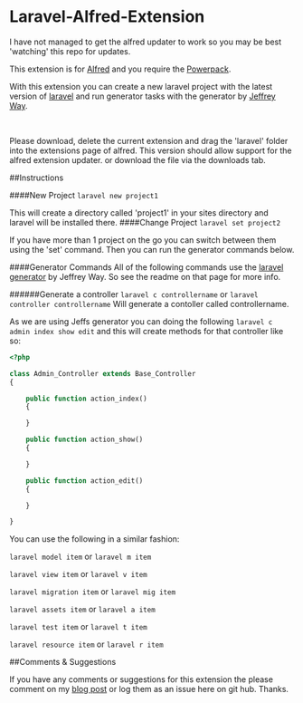 Laravel-Alfred-Extension
========================
I have not managed to get the alfred updater to work so you may be best 'watching' this repo for updates. 

This extension is for [Alfred](http://www.alfredapp.com/) and you require the [Powerpack](http://www.alfredapp.com/powerpack/).

With this extension you can create a new laravel project with the latest version of [laravel](http://laravel.com/) and run generator tasks with the generator by [Jeffrey Way](https://twitter.com/jeffrey_way).

<br>

Please download, delete the current extension and drag the 'laravel' folder into the extensions page of alfred. This version should allow support for the alfred extension updater. or download the file via the downloads tab.

##Instructions

####New Project
```laravel new project1```

This will create a directory called 'project1' in your sites directory and laravel will be installed there.
####Change Project
```laravel set project2```

If you have more than 1 project on the go you can switch between them using the 'set' command. Then you can run the generator commands below.

####Generator Commands
All of the following commands use the [laravel generator](https://github.com/jeffreyway/laravel-generator) by Jeffrey Way. So see the readme on that page for more info.

######Generate a controller
```laravel c controllername```
or 
```laravel controller controllername```
Will generate a contoller called controllername.

As we are using Jeffs generator you can doing the following
```laravel c admin index show edit```
and this will create methods for that controller like so:

```php
<?php 

class Admin_Controller extends Base_Controller 
{

	public function action_index()
	{

	}

	public function action_show()
	{

	}

	public function action_edit()
	{

	}

}
```

You can use the following in a similar fashion:

`laravel model item` or `laravel m item`

`laravel view item` or `laravel v item`

`laravel migration item` or `laravel mig item`

`laravel assets item` or `laravel a item`

`laravel test item` or `laravel t item`

`laravel resource item` or `laravel r item`

##Comments &amp; Suggestions

If you have any comments or suggestions for this extension the please comment on my [blog post](http://ashleyclarke.me/laravel-alfred-extension/) or log them as an issue here on git hub. Thanks.
